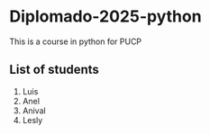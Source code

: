# Diplomado-2025-python
This is a course in python for PUCP

## List of students
1. Luis
2. Anel
3. Anival
4. Lesly
